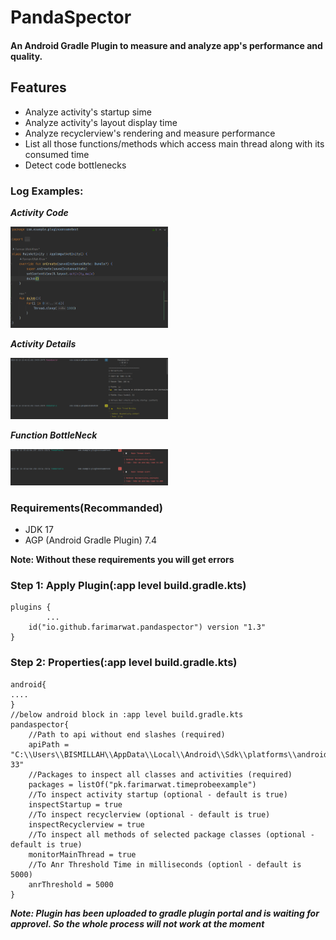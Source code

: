 # PandaSpector
#### An Android Gradle Plugin to measure and analyze app's performance and quality. 
## Features
- Analyze activity's startup sime
- Analyze activity's layout display time
- Analyze recyclerview's rendering and measure performance
- List all those functions/methods which access main thread along with its consumed time
- Detect code bottlenecks
### Log Examples:
***Activity Code***

<a href="code.png">
<img src="code.png" width="50%" height="50%"/>
</a>

***Activity Details***

<a href="log_details01.png">
<img src="log_details01.png" width="50%" height="50%"/>
</a>

***Function BottleNeck***


<a href="log_specific.png">
<img src="log_specific.png" width="50%" height="50%"/>
</a>

### Requirements(Recommanded)
- JDK 17
- AGP (Android Gradle Plugin) 7.4

**Note: Without these requirements you will get errors**

### Step 1: Apply Plugin(:app level build.gradle.kts)
```
plugins {
		...
	id("io.github.farimarwat.pandaspector") version "1.3"
}
```

### Step 2: Properties(:app level build.gradle.kts)
```
android{
....
}
//below android block in :app level build.gradle.kts
pandaspector{
    //Path to api without end slashes (required)
    apiPath = "C:\\Users\\BISMILLAH\\AppData\\Local\\Android\\Sdk\\platforms\\android-33"
    //Packages to inspect all classes and activities (required)
    packages = listOf("pk.farimarwat.timeprobeexample")
    //To inspect activity startup (optional - default is true)
    inspectStartup = true
    //To inspect recyclerview (optional - default is true)
    inspectRecyclerview = true 
    //To inspect all methods of selected package classes (optional - default is true)
    monitorMainThread = true
    //To Anr Threshold Time in milliseconds (optionl - default is 5000)
    anrThreshold = 5000
}
```

***Note: Plugin has been uploaded to gradle plugin portal and is waiting for approvel. So the whole process will not work at the moment***
